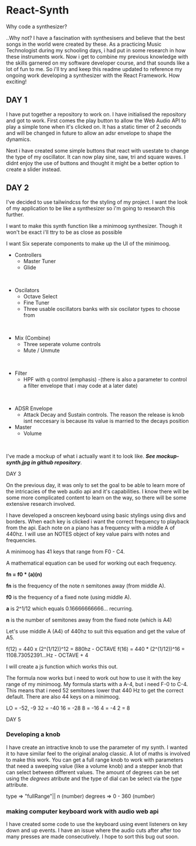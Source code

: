 # React-Synth

Why code a synthesizer?

..Why not? I have a fascination with synthesisers and believe that the best songs in the world were created by these. As a practicing Music Technologist during my schooling days, i had put in some research in how these instruments work. Now i get to combine my previous knowledge with the skills garnered on my software developer course, and that sounds like a lot of fun to me. So i'll try and keep this readme updated to reference my ongoing work developing a synthesizer with the React Framework. How exciting!

## DAY 1

I have put together a repository to work on. I have initialised the repository and got to work. First comes the play button to allow the Web Audio API to play a simple tone when it's clicked on. It has a static timer of 2 seconds and will be changed in future to allow an adsr envelope to shape the dynamics.

Next i have created some simple buttons that react with usestate to change the type of my oscillator. It can now play sine, saw, tri and square waves.
I didnt enjoy the use of buttons and thought it might be a better option to create a slider instead.

## DAY 2

I've decided to use tailwindcss for the styling of my project. I want the look of my application to be like a synthesizer so i'm going to research this further. 

I want to make this synth function like a minimoog synthesizer. Though it won't be exact i'll ttry to be as close as possible

I want Six seperate components to make up the UI of the minimoog.

  - Controllers
    - Master Tuner
    - Glide

<br>

  - Oscilators
    - Octave Select
    - Fine Tuner
    - Three usable oscillators banks with six oscilator types to choose from

<br>

  - Mix (Combine)
    - Three seperate volume controls
    - Mute / Unmute

<br>

  - Filter
    - HPF with q control (emphasis)
    -(there is also a parameter to control a filter envelope that i may code at a later date)

<br>

  - ADSR Envelope
    - Attack Decay and Sustain controls. The reason the release is knob isnt neccesary is because its value is married to the decays position 
  - Master 
    - Volume

<br>

I've made a mockup of what i actually want it to look like. ***See mockup-synth.jpg in github repository***.

DAY 3

On the previous day, it was only to set the goal to be able to learn more of the intricacies of the web audio api and it's capabilities. I know there will be some more complicated content to learn on the way, so there will be some extensive research involved.

I have developed a onscreen keyboard using basic stylings using divs and borders. When each key is clicked i want the correct frequency to playback from the api. Each note on a piano has a frequency with a middle A of 440hz. I will use an NOTES object of key value pairs with notes and frequencies. 

A minimoog has 41 keys that range from F0 - C4.

A mathematical equation can be used for working out each frequency. 

**fn = f0 * (a)(n)**

**fn** is the frequency of the note n semitones away (from middle A).

**f0** is the frequency of a fixed note (using middle A).

**a** is 2^1/12 which equals 0.16666666666... recurring.

**n** is the number of semitones away from the fixed note (which is A4)

Let's use middle A (A4) of 440hz to suit this equation and get the value of A5.

f(12) = 440 x (2^(1/12))^12 = 880hz - OCTAVE
f(16) = 440 * (2^(1/12))^16 = 1108.73052391...Hz - OCTAVE + 4

I will create a js function which works this out.

The formula now works but i need to work out how to use it with the key range of my minimoog. My formula starts with a A-4, but i need F-0 to C-4. This means that i need 52 semitones lower that 440 Hz to get the correct default. There are also 44 keys on a minimoog.

LO = -52, -9
32 = -40
16 = -28
8 = -16
4 = -4
2 = 8

DAY 5

### Developing a knob

I have create an intractive knob to use the parameter of my synth. I wanted it to have similar feel to the original analog classic. A lot of maths is involved to make this work. You can get a full range knob to work with parameters that need a sweeping value (like a volume knob) and a stepper knob that can select between different values. The amount of degrees can be set using the *degrees* atribute and the type of dial can be select via the *type* attribute.

type => "fullRange"|| n (number)
degrees => 0 - 360 (number)

### making computer keyboard work with audio web api

I have created some code to use the keyboard using event listeners  on key down and up events. I have an issue where the audio cuts after after too many presses are made consecutively. I hope to sort this bug out soon.
